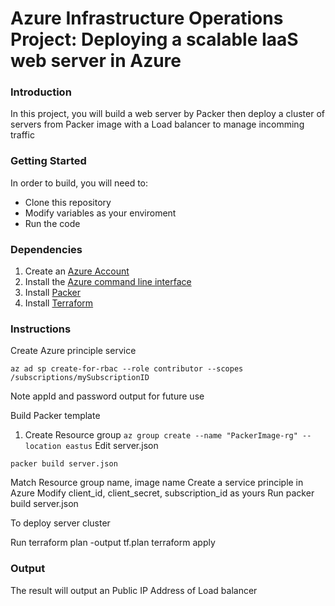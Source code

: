 # Azure Infrastructure Operations Project: Deploying a scalable IaaS web server in Azure

### Introduction
In this project, you will build a web server by Packer then deploy a cluster of servers from Packer image with a Load balancer to manage incomming traffic

### Getting Started
In order to build, you will need to:
* Clone this repository
* Modify variables as your enviroment
* Run the code

### Dependencies
1. Create an [Azure Account](https://portal.azure.com) 
2. Install the [Azure command line interface](https://docs.microsoft.com/en-us/cli/azure/install-azure-cli?view=azure-cli-latest)
3. Install [Packer](https://www.packer.io/downloads)
4. Install [Terraform](https://www.terraform.io/downloads.html)

### Instructions
Create Azure principle service

```
az ad sp create-for-rbac --role contributor --scopes /subscriptions/mySubscriptionID
```

Note appId and password output for future use

Build Packer template
1. Create Resource group
```az group create --name "PackerImage-rg" --location eastus```
Edit server.json

```packer build server.json```

Match Resource group name, image name
Create a service principle in Azure
Modify client_id, client_secret, subscription_id as yours
Run packer build server.json

To deploy server cluster

Run
terraform plan -output tf.plan
terraform apply

### Output
The result will output an Public IP Address of Load balancer 

